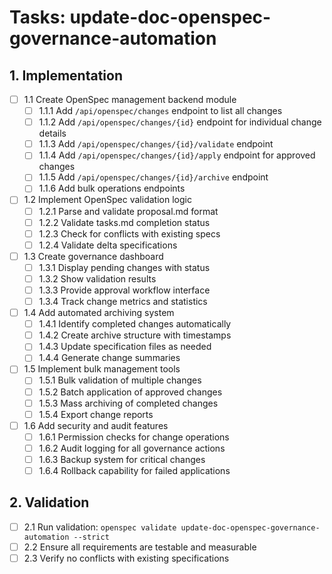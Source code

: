 # Tasks: update-doc-openspec-governance-automation


## 1. Implementation

- [ ] 1.1 Create OpenSpec management backend module
  - [ ] 1.1.1 Add `/api/openspec/changes` endpoint to list all changes
  - [ ] 1.1.2 Add `/api/openspec/changes/{id}` endpoint for individual change details
  - [ ] 1.1.3 Add `/api/openspec/changes/{id}/validate` endpoint
  - [ ] 1.1.4 Add `/api/openspec/changes/{id}/apply` endpoint for approved changes
  - [ ] 1.1.5 Add `/api/openspec/changes/{id}/archive` endpoint
  - [ ] 1.1.6 Add bulk operations endpoints

- [ ] 1.2 Implement OpenSpec validation logic
  - [ ] 1.2.1 Parse and validate proposal.md format
  - [ ] 1.2.2 Validate tasks.md completion status
  - [ ] 1.2.3 Check for conflicts with existing specs
  - [ ] 1.2.4 Validate delta specifications

- [ ] 1.3 Create governance dashboard
  - [ ] 1.3.1 Display pending changes with status
  - [ ] 1.3.2 Show validation results
  - [ ] 1.3.3 Provide approval workflow interface
  - [ ] 1.3.4 Track change metrics and statistics

- [ ] 1.4 Add automated archiving system
  - [ ] 1.4.1 Identify completed changes automatically
  - [ ] 1.4.2 Create archive structure with timestamps
  - [ ] 1.4.3 Update specification files as needed
  - [ ] 1.4.4 Generate change summaries

- [ ] 1.5 Implement bulk management tools
  - [ ] 1.5.1 Bulk validation of multiple changes
  - [ ] 1.5.2 Batch application of approved changes
  - [ ] 1.5.3 Mass archiving of completed changes
  - [ ] 1.5.4 Export change reports

- [ ] 1.6 Add security and audit features
  - [ ] 1.6.1 Permission checks for change operations
  - [ ] 1.6.2 Audit logging for all governance actions
  - [ ] 1.6.3 Backup system for critical changes
  - [ ] 1.6.4 Rollback capability for failed applications

## 2. Validation

- [ ] 2.1 Run validation: `openspec validate update-doc-openspec-governance-automation --strict`
- [ ] 2.2 Ensure all requirements are testable and measurable
- [ ] 2.3 Verify no conflicts with existing specifications
